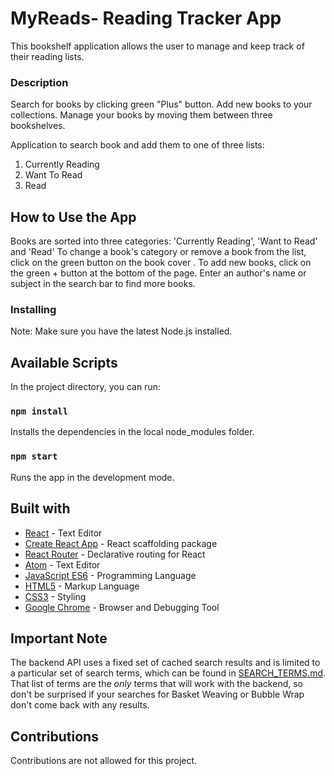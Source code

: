 # MyReads- Reading Tracker App

This bookshelf application allows the user to manage and keep track of their reading lists.

### Description

Search for books by clicking green "Plus" button. Add new books to your collections. Manage your books by moving them between three bookshelves.

Application to search book and add them to one of three lists:
1. Currently Reading
2. Want To Read
3. Read

## How to Use the App
Books are sorted into three categories: 'Currently Reading', 'Want to Read' and 'Read'
To change a book's category or remove a book from the list, click on the green button on the book cover .
To add new books, click on the green + button at the bottom of the page. 
Enter an author's name or subject in the search bar to find more books.

### Installing

Note: Make sure you have the latest Node.js installed.

## Available Scripts

In the project directory, you can run:

### `npm install`

Installs the dependencies in the local node_modules folder.<br>

### `npm start`

Runs the app in the development mode.<br>


## Built with

* [React](https://reactjs.org/) - Text Editor
* [Create React App](https://github.com/facebookincubator/create-react-app) - React scaffolding package
* [React Router](https://github.com/ReactTraining/react-router) - Declarative routing for React
* [Atom](https://atom.io) - Text Editor
* [JavaScript ES6](https://developer.mozilla.org/en-US/docs/Web/JavaScript) - Programming Language
* [HTML5](https://developer.mozilla.org/en-US/docs/Web/Guide/HTML/HTML5) - Markup Language
* [CSS3](https://developer.mozilla.org/en-US/docs/Web/CSS/CSS3) - Styling
* [Google Chrome](https://www.google.com/chrome/) - Browser and Debugging Tool

## Important Note
The backend API uses a fixed set of cached search results and is limited to a particular set of search terms, which can be found in [SEARCH_TERMS.md](https://github.com/Jlevett/Myreads-App-React/blob/master/SEARCH_TERMS.md). That list of terms are the _only_ terms that will work with the backend, so don't be surprised if your searches for Basket Weaving or Bubble Wrap don't come back with any results.

## Contributions

Contributions are not allowed for this project.





